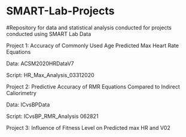 # SMART-Lab-Projects

#Repository for data and statistical analysis conducted for projects conducted using SMART Lab Data

Project 1: Accuracy of Commonly Used Age Predicted Max Heart Rate Equations

Data: ACSM2020HRDataV7

Script: HR_Max_Analysis_03312020

Project 2: Predictive Accuracy of RMR Equations Compared to Indirect Caliorimetry

Data: ICvsBPData

Script: ICvsBP_RMR_Analysis 062821

Project 3: Influence of Fitness Level on Predicted max HR and V02


